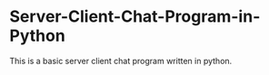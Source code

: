 # Server-Client-Chat-Program-in-Python
This is a basic server client chat program written in python. 
